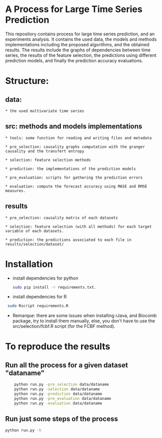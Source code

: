 # A Process for Large Time Series Prediction

This repository contains process for large time series prediction, and an experiments analysis. It contains the used data, the models and methods implementations including the proposed algorithms,  and the obtained results. The results include the  graphs of dependencies between time series, the results of the feature selection, the predictions using different prediction models, and finally the prediction accuracy evaluations.

# Structure:

## data: 
	* the used multivariate time series

## src: methods and models implementations

	* tools: some function for reading and writing files and metadata

	* pre_selection: causality graphs computation with the granger causality and the transfert entropy

	* selection: feature selection methods

	* prediction: the implementations of the prediction models
	
	* pre_evaluation: scripts for gathering the prediction errors
	
	* evaluation: compute the forecast accuracy using MASE and RMSE measures.
	
		
## results

	* pre_selection: causality matrix of each datasets

	* selection: feature selection (with all methods) for each target variable of each datasets.

	* prediction: the predictions associated to each file in results/selection/dataset/

      
# Installation

  * install dependencies for python
    ```bash
    sudo pip install -r requirements.txt.
    ```
   * install dependencies for R
   ```bash
    sudo Rscript requirements.R
   ```
  
  * Remarque: there are some issues when installing rJava, and Biocomb package, try to install them manually, else, you don't have to 
  	use the src/selection/fcbf.R script (for the FCBF method).

 
# To reproduce the results

## Run all the process for a given dataset "dataname"
```bash
	python run.py -pre_selection data/dataname
	python run.py -selection data/dataname
	python run.py -prediction data/dataname
	python run.py -pre_evaluation data/dataname
	python run.py -evaluation data/dataname

```
## Run just some steps of the process
```bash
python run.py -h 
```


